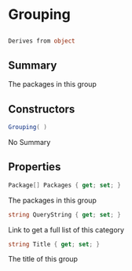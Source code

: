 # Grouping

## 
```c#
Derives from object
```

## Summary

The packages in this group
## Constructors

```c#
Grouping( ) 
```
No Summary
## Properties

```c#
Package[] Packages { get; set; } 
```
The packages in this group
```c#
string QueryString { get; set; } 
```
Link to get a full list of this category
```c#
string Title { get; set; } 
```
The title of this group
